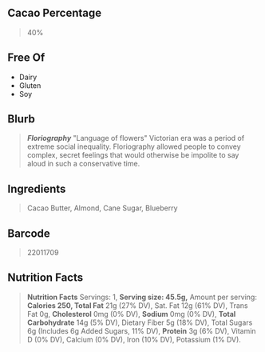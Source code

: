 ## Cacao Percentage
> 40%

## Free Of
- Dairy
- Gluten
- Soy

## Blurb
> ***Floriography*** "Language of flowers"
> Victorian era was a period of extreme social inequality. Floriography allowed people to convey complex, secret feelings that would otherwise be impolite to say aloud in such a conservative time.

## Ingredients
> Cacao Butter, Almond, Cane Sugar, Blueberry

## Barcode
> 22011709

## Nutrition Facts
> **Nutrition Facts** Servings: 1, **Serving size: 45.5g,** Amount per serving: **Calories 250, Total Fat** 21g (27% DV), Sat. Fat 12g (61% DV), Trans Fat 0g, **Cholesterol** 0mg (0% DV), **Sodium** 0mg (0% DV), **Total Carbohydrate** 14g (5% DV), Dietary Fiber 5g (18% DV), Total Sugars 6g (Includes 6g Added Sugars, 11% DV), **Protein** 3g (6% DV), Vitamin D (0% DV), Calcium (0% DV), Iron (10% DV), Potassium (1% DV).
